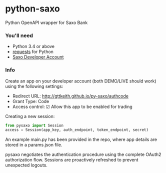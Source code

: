 # python-saxo
Python OpenAPI wrapper for Saxo Bank

### You'll need  
* Python 3.4 or above
* [requests](https://requests.readthedocs.io/en/master/) for Python
* [Saxo Developer Account](https://www.developer.saxo/)

### Info    
Create an app on your developer account (both DEMO/LIVE should work) using the following settings:

* Redirect URL: http://gttkeith.github.io/py-saxo/authcode
* Grant Type: Code
* Access control: ☑ Allow this app to be enabled for trading

Creating a new session:

```python
from pysaxo import Session
access = Session(app_key, auth_endpoint, token_endpoint, secret)
```

An example main.py has been provided in the repo, where app details are stored in a params.json file.

pysaxo negotiates the authentication procedure using the complete OAuth2 authorization flow. Sessions are proactively refreshed to prevent unexpected logouts.

